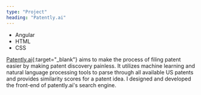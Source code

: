```yaml
---
type: "Project"
heading: "Patently.ai"
---
```


<ul class="tags">
  <li class="tag">Angular</li>
  <li class="tag">HTML</li>
  <li class="tag">CSS</li>
</ul>

[Patently.ai](http://www.patently.ai/){:target="_blank"} aims to make the process of filing patent easier by making patent discovery painless. It utilizes machine learning and natural language processing tools to parse through all available US patents and provides similarity scores for a patent idea. I designed and developed the front-end of patently.ai's search engine.
